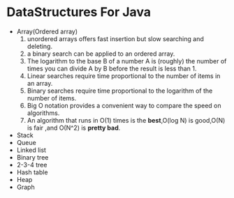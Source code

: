 # DataStructures For Java
* Array(Ordered array)
    1. unordered arrays offers fast insertion but slow searching and deleting.
    2. a binary search can be applied to an ordered array.
    3. The logarithm to the base B of a number A is (roughly) the number of times you can
       divide A by B before the result is less than 1.
    4. Linear searches require time proportional to the number of items in an array.
    5. Binary searches require time proportional to the logarithm of the number of items.
    6. Big O notation provides a convenient way to compare the speed on algorithms.
    7. An algorithm that runs in O(1) times is the **best**,O(log N) is good,O(N) is 
       fair ,and O(N^2) is **pretty bad**.
* Stack
* Queue
* Linked list
* Binary tree
* 2-3-4 tree
* Hash table
* Heap
* Graph
